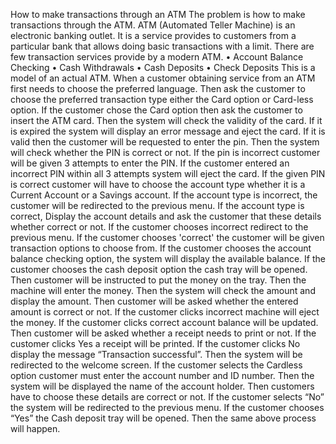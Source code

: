 How to make transactions through an ATM
The problem is how to make transactions through the ATM.
ATM (Automated Teller Machine) is an electronic banking outlet.
It is a service provides to customers from a particular bank that allows doing basic transactions with a limit.
There are few transaction services provide by a modern ATM.
• Account Balance Checking
• Cash Withdrawals
• Cash Deposits
• Check Deposits
This is a model of an actual ATM. When a customer obtaining service from an ATM first needs to choose the preferred language.
Then ask the customer to choose the preferred transaction type either the Card option or Card-less option. 
If the customer chose the Card option then ask the customer to insert the ATM card. Then the system will check the validity of the card. 
If it is expired the system will display an error message and eject the card. If it is valid then the customer will be requested to enter the pin. 
Then the system will check whether the PIN is correct or not.
If the pin is incorrect customer will be given 3 attempts to enter the PIN. If the customer entered an incorrect PIN within all 3 attempts system will eject the card. 
If the given PIN is correct customer will have to choose the account type whether it is a Current Account or a Savings account. 
If the account type is incorrect, the customer will be redirected to the previous menu. 
If the account type is correct, Display the account details and ask the customer that these details whether correct or not. 
If the customer chooses incorrect redirect to the previous menu. If the customer chooses 'correct' the customer will be given transaction options to choose from.
If the customer chooses the account balance checking option, the system will display the available balance.
If the customer chooses the cash deposit option the cash tray will be opened. 
Then customer will be instructed to put the money on the tray. Then the machine will enter the money. 
Then the system will check the amount and display the amount. Then customer will be asked whether the entered amount is correct or not.
If the customer clicks incorrect machine will eject the money. If the customer clicks correct account balance will be updated. 
Then customer will be asked whether a receipt needs to print or not. If the customer clicks Yes a receipt will be printed. 
If the customer clicks No display the message “Transaction successful”. Then the system will be redirected to the welcome screen.
If the customer selects the Cardless option customer must enter the account number and ID number. 
Then the system will be displayed the name of the account holder. Then customers have to choose these details are correct or not. 
If the customer selects “No” the system will be redirected to the previous menu. If the customer chooses “Yes” the Cash deposit tray will be opened. 
Then the same above process will happen.
